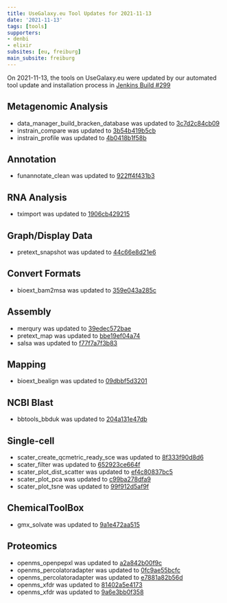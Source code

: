 ```yaml
---
title: UseGalaxy.eu Tool Updates for 2021-11-13
date: '2021-11-13'
tags: [tools]
supporters:
- denbi
- elixir
subsites: [eu, freiburg]
main_subsite: freiburg
---
```


On 2021-11-13, the tools on UseGalaxy.eu were updated by our automated tool update and installation process in [Jenkins Build #299](https://build.galaxyproject.eu/job/usegalaxy-eu/job/install-tools/#299/)


## Metagenomic Analysis

- data_manager_build_bracken_database was updated to [3c7d2c84cb09](https://toolshed.g2.bx.psu.edu/view/iuc/data_manager_build_bracken_database/3c7d2c84cb09)
- instrain_compare was updated to [3b54b419b5cb](https://toolshed.g2.bx.psu.edu/view/iuc/instrain_compare/3b54b419b5cb)
- instrain_profile was updated to [4b0418b1f58b](https://toolshed.g2.bx.psu.edu/view/iuc/instrain_profile/4b0418b1f58b)

## Annotation

- funannotate_clean was updated to [922ff4f431b3](https://toolshed.g2.bx.psu.edu/view/iuc/funannotate_clean/922ff4f431b3)

## RNA Analysis

- tximport was updated to [1906cb429215](https://toolshed.g2.bx.psu.edu/view/iuc/tximport/1906cb429215)

## Graph/Display Data

- pretext_snapshot was updated to [44c66e8d21e6](https://toolshed.g2.bx.psu.edu/view/iuc/pretext_snapshot/44c66e8d21e6)

## Convert Formats

- bioext_bam2msa was updated to [359e043a285c](https://toolshed.g2.bx.psu.edu/view/iuc/bioext_bam2msa/359e043a285c)

## Assembly

- merqury was updated to [39edec572bae](https://toolshed.g2.bx.psu.edu/view/iuc/merqury/39edec572bae)
- pretext_map was updated to [bbe19ef04a74](https://toolshed.g2.bx.psu.edu/view/iuc/pretext_map/bbe19ef04a74)
- salsa was updated to [f77f7a7f3b83](https://toolshed.g2.bx.psu.edu/view/iuc/salsa/f77f7a7f3b83)

## Mapping

- bioext_bealign was updated to [09dbbf5d3201](https://toolshed.g2.bx.psu.edu/view/iuc/bioext_bealign/09dbbf5d3201)

## NCBI Blast

- bbtools_bbduk was updated to [204a131e47db](https://toolshed.g2.bx.psu.edu/view/iuc/bbtools_bbduk/204a131e47db)

## Single-cell

- scater_create_qcmetric_ready_sce was updated to [8f333f90d8d6](https://toolshed.g2.bx.psu.edu/view/iuc/scater_create_qcmetric_ready_sce/8f333f90d8d6)
- scater_filter was updated to [652923ce664f](https://toolshed.g2.bx.psu.edu/view/iuc/scater_filter/652923ce664f)
- scater_plot_dist_scatter was updated to [ef4c80837bc5](https://toolshed.g2.bx.psu.edu/view/iuc/scater_plot_dist_scatter/ef4c80837bc5)
- scater_plot_pca was updated to [c99ba278dfa9](https://toolshed.g2.bx.psu.edu/view/iuc/scater_plot_pca/c99ba278dfa9)
- scater_plot_tsne was updated to [99f912d5af9f](https://toolshed.g2.bx.psu.edu/view/iuc/scater_plot_tsne/99f912d5af9f)

## ChemicalToolBox

- gmx_solvate was updated to [9a1e472aa515](https://toolshed.g2.bx.psu.edu/view/chemteam/gmx_solvate/9a1e472aa515)

## Proteomics

- openms_openpepxl was updated to [a2a842b00f9c](https://toolshed.g2.bx.psu.edu/view/galaxyp/openms_openpepxl/a2a842b00f9c)
- openms_percolatoradapter was updated to [0fc9ae55bcfc](https://toolshed.g2.bx.psu.edu/view/galaxyp/openms_percolatoradapter/0fc9ae55bcfc)
- openms_percolatoradapter was updated to [e7881a82b56d](https://toolshed.g2.bx.psu.edu/view/galaxyp/openms_percolatoradapter/e7881a82b56d)
- openms_xfdr was updated to [81402a5e4173](https://toolshed.g2.bx.psu.edu/view/galaxyp/openms_xfdr/81402a5e4173)
- openms_xfdr was updated to [9a6e3bb0f358](https://toolshed.g2.bx.psu.edu/view/galaxyp/openms_xfdr/9a6e3bb0f358)


